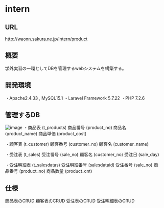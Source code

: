 # intern

## URL
http://waonn.sakura.ne.jp/intern/product


## 概要
学外実習の一環としてDBを管理するwebシステムを構築する。


## 開発環境
・Apache2.4.33 , MySQL15.1
・Laravel Framework 5.7.22
・PHP 7.2.6


## 管理するDB
![image](https://user-images.githubusercontent.com/24446064/51794847-18167900-221e-11e9-9ab0-ecca43addb1e.png)
・商品表 (t_products)
商品番号 (product_no)
商品名   (product_name)
商品単価 (product_cost)

・顧客表 (t_customer)
顧客番号 (customer_no)
顧客名   (customer_name)

・受注表 (t_sales)
受注番号 (sale_no)
顧客名   (customer_no)
受注日   (sale_day)

・受注明細表 (t_salesdatas)
受注明細番号 (salesdataid)
受注番号     (sale_no)
商品番号     (product_no)
商品数量     (product_cnt)


## 仕様
商品表のCRUD
顧客表のCRUD
受注表のCRUD
受注明細表のCRUD

